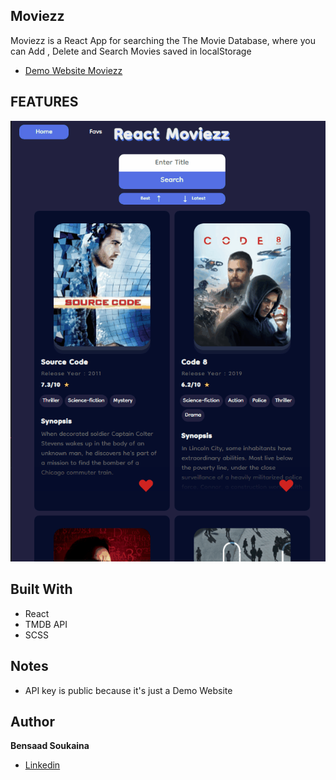 ## Moviezz

Moviezz is a React App for searching the The Movie Database, where you can Add , Delete and Search Movies saved in localStorage

- [Demo Website Moviezz](https://movieezz.netlify.app/)

## FEATURES


![Moviezz Demo](./public/moviezz.gif)




## Built With

- React
- TMDB API
- SCSS


## Notes

- API key is public because it's just a Demo Website



## Author

**Bensaad Soukaina**

- [Linkedin](https://www.linkedin.com/in/soukaina-bensaad/ "Linkedin")
